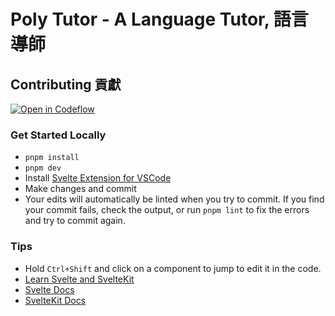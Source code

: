 # Poly Tutor - A Language Tutor, 語言導師

## Contributing 貢獻

[![Open in Codeflow](https://developer.stackblitz.com/img/open_in_codeflow.svg)](https:///pr.new/jacob-8/poly-tutor)

### Get Started Locally

- `pnpm install`
- `pnpm dev`
- Install [Svelte Extension for VSCode](https://marketplace.visualstudio.com/items?itemName=svelte.svelte-vscode)
- Make changes and commit
- Your edits will automatically be linted when you try to commit. If you find your commit fails, check the output, or run `pnpm lint` to fix the errors and try to commit again.

### Tips
- Hold `Ctrl+Shift` and click on a component to jump to edit it in the code.
- [Learn Svelte and SvelteKit](https://learn.svelte.dev)
- [Svelte Docs](https://svelte.dev/)
- [SvelteKit Docs](https://kit.svelte.dev/)
